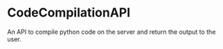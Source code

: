 # CodeCompilationAPI
An API to compile python code on the server and return the output to the user.

